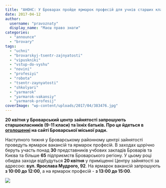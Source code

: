 ```yaml
---
title: "АНОНС: У Броварах пройде ярмарок професій для учнів старших класів"
date: 2017-04-12
author: 
  username: "pravoznaty"
  display_name: "Маєш право знати"
categories: 
  - "announce"
  - "brovary"
tags: 
  - "uchni"
  - "brovarskyj-tsentr-zajnyatosti"
  - "vipuskniki"
  - "vstup-do-vyshu"
  - "novini"
  - "profesiyi"
  - "robota"
  - "tsentr-zaynyatosti"
  - "shkolyari"
  - "yarmarok"
  - "yarmarok-vakansiy"
  - "yarmarok-profesij"
coverImage: "wp-content/uploads/2017/04/383476.jpg"
---
```


**20 квітня у Броварський центр зайнятості запрошують старшокласників (9-11 класи) та їхніх батьків. Про це йдеться в [оголошенні](https://brovary-rada.gov.ua/news/15037.html) на сайті Броварської міської ради.**

Наступного тижня у Броварському районному центрі зайнятості проведуть ярмарок вакансій та ярмарок професій. В заходах щорічно беруть участь понад **30** представників учбових закладів Броварів та Києва та більше **65** підприємств Броварського регіону. У цьому році обидва заходи відбудуться **20 квітня** у приміщенні Центру зайнятості за адресою: **вул. Ярослава Мудрого, 92**. На ярмарок вакансій запрошують **з 10:00 до 12:00**, а на ярмарок професій - **з 13:00 до 15:00**.

[![](https://mpz.brovary.org/wp-content/uploads/2017/04/12.04.17.jpg)](https://mpz.brovary.org/wp-content/uploads/2017/04/12.04.17.jpg)
